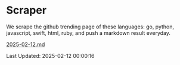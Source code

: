 # Scraper

We scrape the github trending page of these languages: go, python, javascript, swift, html, ruby, and push a markdown result everyday.

[2025-02-12.md](https://github.com/henson/Scraper/blob/master/2025-02-12.md)

Last Updated: 2025-02-12 00:00:16